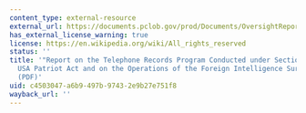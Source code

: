 ```yaml
---
content_type: external-resource
external_url: https://documents.pclob.gov/prod/Documents/OversightReport/ec542143-1079-424a-84b3-acc354698560/215-Report_on_the_Telephone_Records_Program.pdf
has_external_license_warning: true
license: https://en.wikipedia.org/wiki/All_rights_reserved
status: ''
title: '"Report on the Telephone Records Program Conducted under Section 215 of the
  USA Patriot Act and on the Operations of the Foreign Intelligence Surveillance Court."
  (PDF)'
uid: c4503047-a6b9-497b-9743-2e9b27e751f8
wayback_url: ''
---
```

